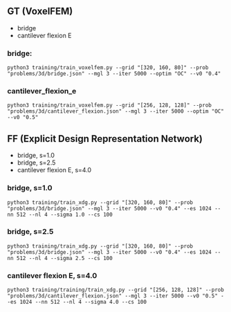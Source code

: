 ## GT (VoxelFEM)
* bridge
* cantilever flexion E

### bridge:
```
python3 training/train_voxelfem.py --grid "[320, 160, 80]" --prob "problems/3d/bridge.json" --mgl 3 --iter 5000 --optim "OC" --v0 "0.4"
```

### cantilever_flexion_e
```
python3 training/train_voxelfem.py --grid "[256, 128, 128]" --prob "problems/3d/cantilever_flexion.json" --mgl 3 --iter 5000 --optim "OC" --v0 "0.5"
```

## FF (Explicit Design Representation Network)
* bridge, s=1.0
* bridge, s=2.5
* cantilever flexion E, s=4.0

### bridge, s=1.0
```
python3 training/train_xdg.py --grid "[320, 160, 80]" --prob "problems/3d/bridge.json" --mgl 3 --iter 5000 --v0 "0.4" --es 1024 --nn 512 --nl 4 --sigma 1.0 --cs 100
```

### bridge, s=2.5
```
python3 training/train_xdg.py --grid "[320, 160, 80]" --prob "problems/3d/bridge.json" --mgl 3 --iter 5000 --v0 "0.4" --es 1024 --nn 512 --nl 4 --sigma 2.5 --cs 100
```

### cantilever flexion E, s=4.0
```
python3 training/training/train_xdg.py --grid "[256, 128, 128]" --prob "problems/3d/cantilever_flexion.json" --mgl 3 --iter 5000 --v0 "0.5" --es 1024 --nn 512 --nl 4 --sigma 4.0 --cs 100
```
